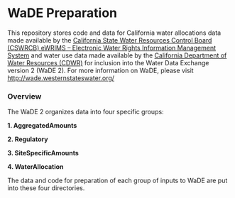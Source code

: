 # WaDE Preparation

This repository stores code and data for California water allocations data made available by the [California State Water Resources Control Board (CSWRCB) eWRIMS – Electronic Water Rights Information Management System](https://www.waterboards.ca.gov/waterrights/water_issues/programs/ewrims/) and water use data made available by the [California Department of Water Resources (CDWR)](https://data.ca.gov/dataset/water-plan-water-balance-data) for inclusion into the Water Data Exchange version 2 (WaDE 2). For more information on WaDE, please visit http://wade.westernstateswater.org/

### Overview 
The WaDE 2 organizes data into four specific groups: 

**1. AggregatedAmounts**

**2. Regulatory**

**3. SiteSpecificAmounts**

**4. WaterAllocation**

The data and code for preparation of each group of inputs to WaDE are put into these four directories. 
